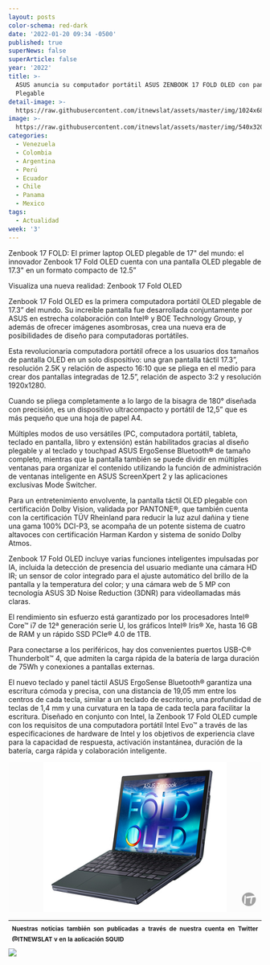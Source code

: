 ```yaml
---
layout: posts
color-schema: red-dark
date: '2022-01-20 09:34 -0500'
published: true
superNews: false
superArticle: false
year: '2022'
title: >-
  ASUS anuncia su computador portátil ASUS ZENBOOK 17 FOLD OLED con pantalla
  Plegable
detail-image: >-
  https://raw.githubusercontent.com/itnewslat/assets/master/img/1024x680/asus-zenbook-g.jpg
image: >-
  https://raw.githubusercontent.com/itnewslat/assets/master/img/540x320/asus-zenbook-p.jpg
categories:
  - Venezuela
  - Colombia
  - Argentina
  - Perú
  - Ecuador
  - Chile
  - Panama
  - Mexico
tags:
  - Actualidad
week: '3'
---
```

Zenbook 17 FOLD: El primer laptop OLED plegable de 17" del mundo: el innovador Zenbook 17 Fold OLED cuenta con una pantalla OLED plegable de 17.3" en un formato compacto de 12.5”
 
Visualiza una nueva realidad: Zenbook 17 Fold OLED

Zenbook 17 Fold OLED es la primera computadora portátil OLED plegable de 17.3” del mundo. Su increíble pantalla fue desarrollada conjuntamente por ASUS en estrecha colaboración con Intel® y BOE Technology Group, y además de ofrecer imágenes asombrosas, crea una nueva era de posibilidades de diseño para computadoras portátiles.

Esta revolucionaria computadora portátil ofrece a los usuarios dos tamaños de pantalla OLED en un solo dispositivo: una gran pantalla táctil 17.3”, resolución 2.5K y relación de aspecto 16:10 que se pliega en el medio para crear dos pantallas integradas de 12.5”, relación de aspecto 3:2 y resolución 1920x1280.

Cuando se pliega completamente a lo largo de la bisagra de 180° diseñada con precisión, es un dispositivo ultracompacto y portátil de 12,5” que es más pequeño que una hoja de papel A4.

Múltiples modos de uso versátiles (PC, computadora portátil, tableta, teclado en pantalla, libro y extensión) están habilitados gracias al diseño plegable y al teclado y touchpad ASUS ErgoSense Bluetooth® de tamaño completo, mientras que la pantalla también se puede dividir en múltiples ventanas para organizar el contenido utilizando la función de administración de ventanas inteligente en ASUS ScreenXpert 2 y las aplicaciones exclusivas Mode Switcher.

Para un entretenimiento envolvente, la pantalla táctil OLED plegable con certificación Dolby Vision, validada por PANTONE®, que también cuenta con la certificación TÜV Rheinland para reducir la luz azul dañina y tiene una gama 100% DCI-P3, se acompaña de un potente sistema de cuatro altavoces con certificación Harman Kardon y sistema de sonido Dolby Atmos.

Zenbook 17 Fold OLED incluye varias funciones inteligentes impulsadas por IA, incluida la detección de presencia del usuario mediante una cámara HD IR; un sensor de color integrado para el ajuste automático del brillo de la pantalla y la temperatura del color; y una cámara web de 5 MP con tecnología ASUS 3D Noise Reduction (3DNR) para videollamadas más claras.

El rendimiento sin esfuerzo está garantizado por los procesadores Intel® Core™ i7 de 12ª generación serie U, los gráficos Intel® Iris® Xe, hasta 16 GB de RAM y un rápido SSD PCIe® 4.0 de 1TB.

Para conectarse a los periféricos, hay dos convenientes puertos USB-C® Thunderbolt™ 4, que admiten la carga rápida de la batería de larga duración de 75Wh y conexiones a pantallas externas. 

El nuevo teclado y panel táctil ASUS ErgoSense Bluetooth® garantiza una escritura cómoda y precisa, con una distancia de 19,05 mm entre los centros de cada tecla, similar a un teclado de escritorio, una profundidad de teclas de 1,4 mm y una curvatura en la tapa de cada tecla para facilitar la escritura. Diseñado en conjunto con Intel, la Zenbook 17 Fold OLED cumple con los requisitos de una computadora portátil Intel Evo™ a través de las especificaciones de hardware de Intel y los objetivos de experiencia clave para la capacidad de respuesta, activación instantánea, duración de la batería, carga rápida y colaboración inteligente.

![](https://raw.githubusercontent.com/itnewslat/assets/master/img/540x320/asus-zenbook-p.jpg)

<table style="height: 42px;" width="569">
<tbody>
<tr>
<td style="text-align: justify;"><sub><strong>Nuestras noticias también son publicadas a través de nuestra cuenta en Twitter <a href="https://twitter.com/itnewslat?lang=es">@ITNEWSLAT</a> y en la aplicación <a href="https://squidapp.co/en/">SQUID</a></strong></sub></td>
</tr>
</tbody>
</table>

<img src="https://tracker.metricool.com/c3po.jpg?hash=56f88a41e39ab42c063cc51676587a04"/>